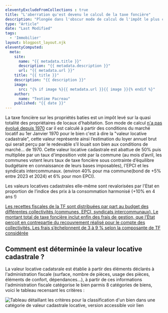 ```yaml
---
eleventyExcludeFromCollections : true
title: "L'aberration qu'est devenu le calcul de la taxe foncière"
description: "Plongée dans l'obscur mode de calcul de l'impôt le plus captif"
type: "Article"
date: "Last Modified"
tags: 
  - 'Immobilier'
layout: blogpost_layout.njk
eleventyComputed:
  meta:
    site:
      name: "{{ metadata.title }}"
      description: "{{ metadata.description }}"
      url: "{{ metadata.url }}"
    title: "{{ title }}"
    description: "{{ description }}"
    image:
      src: "{% if image %}{{ metadata.url }}{{ image }}{% endif %}"
    author:
      name: "Teotime Pacreau"
    published: "{{ date }}"
---
```


La taxe foncière sur les propriétés baties est un impôt levé sur la quasi totalité des propriétaires de locaux d'habitation. Son mode de calcul [n'a pas évolué depuis 1970](https://bofip.impots.gouv.fr/bofip/1535-PGP.html/identifiant=BOI-IF-TFB-20-10-10-20-20121210) car il est calculé à partir des conditions du marché locatif au 1er Janvier 1970 pour le bien c'est à dire la "valeur locative cadastrale", cette valeur représente ainsi l’estimation du loyer annuel brut qui serait perçu par le redevable s’il louait son bien aux conditions de marché... de 1970.
Cette valeur locative cadastrale est abattue de 50% puis multipliée par un taux d'imposition voté par la commune (au mois d’avril, les communes votent leurs taux de taxe foncière sous contrainte d’équilibre budgétaire en connaissance de leurs bases imposables), l'EPCI et les syndicats intercommunaux. (environ 40% pour ma commune(bond de +5% entre 2023 et 2024) et 6% pour mon EPCI).

Les valeurs locatives cadastrales elle-même sont revalorisées par l'Etat en proportion de l’indice des prix à la consommation harmonisé (+10% en 4 ans !)

[Les recettes fiscales de la TF sont distribuées par part au budget des différentes collectivités (communes, EPCI, syndicats intercommunaux). Le montant total de taxe foncière inclut enfin des frais de gestion, que l’État perçoit en contrepartie du recouvrement réalisé pour le compte des collectivités. Les frais s’échelonnent de 3 à 9 % selon la composante de TF considérée](https://www.impots.gouv.fr/sites/default/files/media/9_statistiques/0_etudes_et_stats/0_publications/dgfip_statistiques/2025/num34_05/dgfip_stat_34_tf_2025.pdf)

## Comment est déterminée la valeur locative cadastrale ?

La valeur locative cadatsrale est établie à partir des éléments déclarés à l'administration fiscale (surface, nombre de pièces, usage des pièces, éléments de confort, dépendances...), à partir de ces informations l'administration fiscale catégorise le bien parmis 8 catégories de biens, voici le tableau recensant les critères :

![Tableau détaillant les critères pour la classification d'un bien dans une catégorie de valeur cadastrale locative, version accessible voir lien](/img/classification_taxe_fonciere.png "[Tableau 1 détaillant les critères pour la classification d'un bien dans une catégorie de valeur cadastrale locative](https://www.legifrance.gouv.fr/codes/article_lc/LEGIARTI000037128024)")
